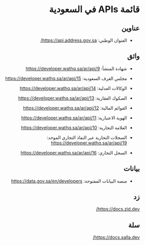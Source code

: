 

<div dir="rtl" markdown="1">

# قائمة APIs في السعودية 
 


## عناوين
- العنوان الوطني: https://api.address.gov.sa/

## واثق

- شهادة المنشأ: https://developer.wathq.sa/ar/api/9

- مجلس الغرف السعودية: https://developer.wathq.sa/ar/api/15

- الوكالات العدلية: https://developer.wathq.sa/ar/api/14

- الصكوك العقارية: https://developer.wathq.sa/ar/api/13

- القوائم المالية: https://developer.wathq.sa/ar/api/12 

- الهوية الاعتبارية: https://developer.wathq.sa/ar/api/11

- العلامة التجارية: https://developer.wathq.sa/ar/api/10

- السجلات التجارية عبر النفاذ التجاري الموحد: https://developer.wathq.sa/ar/api/19

- السجل التجاري: https://developer.wathq.sa/ar/api/16

## بيانات
- منصة البيانات المفتوحة: https://data.gov.sa/en/developers

## زد
https://docs.zid.dev/


## سلة

https://docs.salla.dev/
</div>
